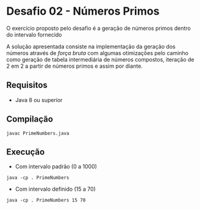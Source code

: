 # Desafio 02 - Números Primos

O exercício proposto pelo desafio é a geração de números primos dentro do intervalo fornecido

A solução apresentada consiste na implementação da geração dos números através de _força bruta_ com algumas otimizações pelo caminho como geração de tabela intermediária de números compostos, iteração de 2 em 2 a partir de números primos e assim por diante.

## Requisitos

- Java 8 ou superior

## Compilação

```
javac PrimeNumbers.java
```

## Execução

- Com intervalo padrão (0 a 1000)
```
java -cp . PrimeNumbers
```

- Com intervalo definido (15 a 70)
```
java -cp . PrimeNumbers 15 70
```
